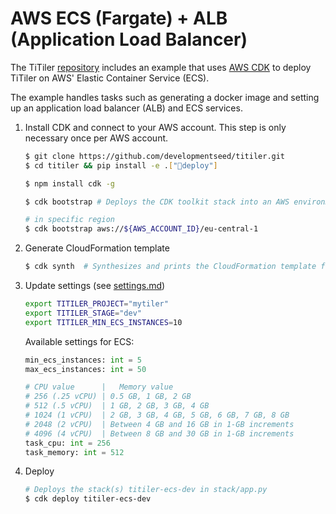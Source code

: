 # AWS ECS (Fargate) + ALB (Application Load Balancer)

The TiTiler [repository](https://github.com/developmentseed/titiler) includes an example that uses [AWS CDK](https://aws.amazon.com/cdk/) to deploy TiTiler on AWS' Elastic Container Service (ECS).

The example handles tasks such as generating a docker image and setting up an application load balancer (ALB) and ECS services.

1. Install CDK and connect to your AWS account. This step is only necessary once per AWS account.

    ```bash
    $ git clone https://github.com/developmentseed/titiler.git
    $ cd titiler && pip install -e .["deploy"]

    $ npm install cdk -g

    $ cdk bootstrap # Deploys the CDK toolkit stack into an AWS environment

    # in specific region
    $ cdk bootstrap aws://${AWS_ACCOUNT_ID}/eu-central-1
    ```

2. Generate CloudFormation template

    ```bash
    $ cdk synth  # Synthesizes and prints the CloudFormation template for this stack
    ```

3. Update settings (see [settings.md](settings.md))

    ```bash
    export TITILER_PROJECT="mytiler"
    export TITILER_STAGE="dev"
    export TITILER_MIN_ECS_INSTANCES=10
    ```

    Available settings for ECS:

    ```python
    min_ecs_instances: int = 5
    max_ecs_instances: int = 50

    # CPU value      |   Memory value
    # 256 (.25 vCPU) | 0.5 GB, 1 GB, 2 GB
    # 512 (.5 vCPU)  | 1 GB, 2 GB, 3 GB, 4 GB
    # 1024 (1 vCPU)  | 2 GB, 3 GB, 4 GB, 5 GB, 6 GB, 7 GB, 8 GB
    # 2048 (2 vCPU)  | Between 4 GB and 16 GB in 1-GB increments
    # 4096 (4 vCPU)  | Between 8 GB and 30 GB in 1-GB increments
    task_cpu: int = 256
    task_memory: int = 512
    ```

4. Deploy

    ```bash
    # Deploys the stack(s) titiler-ecs-dev in stack/app.py
    $ cdk deploy titiler-ecs-dev
    ```
